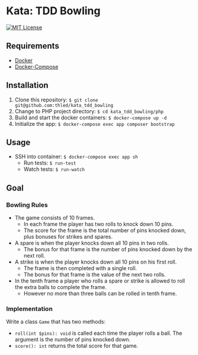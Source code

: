 # Kata: TDD Bowling

[![MIT License][license-badge]][license]

## Requirements

- [Docker][docker]
- [Docker-Compose][docker-compose]

## Installation

1. Clone this repository: `$ git clone git@github.com:thled/kata_tdd_bowling`
1. Change to PHP project directory: `$ cd kata_tdd_bowling/php`
1. Build and start the docker containers: `$ docker-compose up -d`
1. Initialize the app: `$ docker-compose exec app composer bootstrap`

## Usage

- SSH into container: `$ docker-compose exec app sh`
  - Run tests: `$ run-test`
  - Watch tests: `$ run-watch`

## Goal

### Bowling Rules

- The game consists of 10 frames.
  - In each frame the player has two rolls to knock down 10 pins.
  - The score for the frame is the total number of pins knocked down, plus bonuses for strikes and spares.
- A spare is when the player knocks down all 10 pins in two rolls.
  - The bonus for that frame is the number of pins knocked down by the next roll.
- A strike is when the player knocks down all 10 pins on his first roll.
  - The frame is then completed with a single roll.
  - The bonus for that frame is the value of the next two rolls.
- In the tenth frame a player who rolls a spare or strike is allowed to roll the extra balls to complete the frame.
  - However no more than three balls can be rolled in tenth frame.

### Implementation

Write a class `Game` that has two methods:

- `roll(int $pins): void` is called each time the player rolls a ball.
The argument is the number of pins knocked down.
- `score(): int` returns the total score for that game.

[license-badge]: https://img.shields.io/badge/license-MIT-blue.svg
[license]: ./LICENSE
[docker]: https://docs.docker.com/install/
[docker-compose]: https://docs.docker.com/compose/install/

